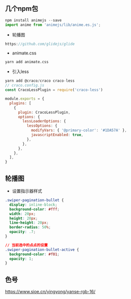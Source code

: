 ## 几个npm包
```js
npm install animejs --save
import anime from 'animejs/lib/anime.es.js';
```

- 轮播图
```js
https://github.com/glidejs/glide
```

- animate.css
```
yarn add animate.css
```

- 引入less

```js
yarn add @craco/craco craco-less
// craco.config.js
const CracoLessPlugin = require('craco-less')

module.exports = {
  plugins: [
    {
      plugin: CracoLessPlugin,
      options: {
        lessLoaderOptions: {
          lessOptions: {
            modifyVars: { '@primary-color': '#1DA57A' },
            javascriptEnabled: true,
          },
        },
      },
    },
  ],
}

```


## 轮播图
- 设置指示器样式

```css
.swiper-pagination-bullet {
  display: inline-block;
  background-color: #fff;
  width: 20px;
  height: 20px;
  line-height: 20px;
  border-radius: 50%;
  opacity: .7;
}

// 当前选中的点点的设置
.swiper-pagination-bullet-active {
  background-color: #f01;
  opacity: 1;
}
```

## 色号
https://www.sioe.cn/yingyong/yanse-rgb-16/